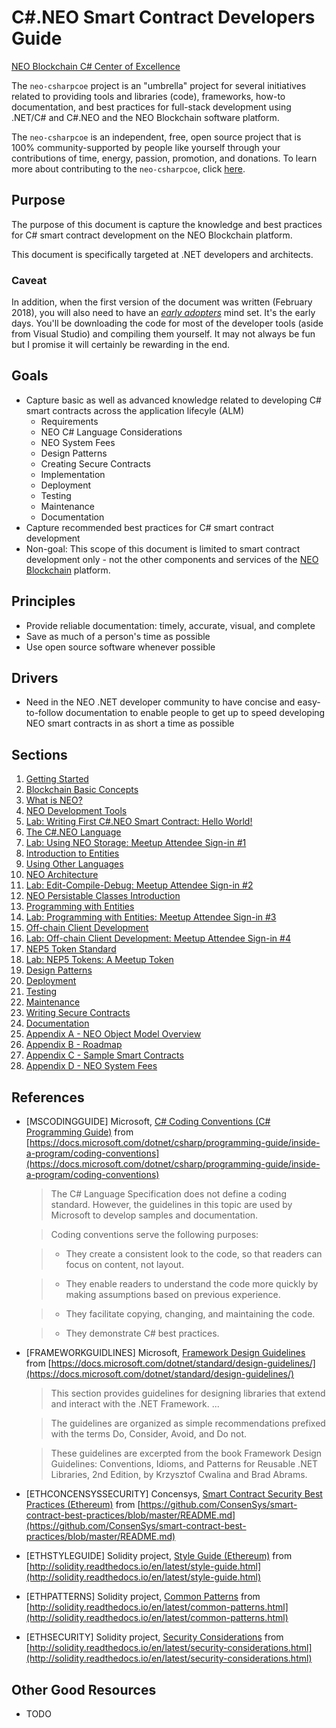 # C#.NEO Smart Contract Developers Guide

[NEO Blockchain C# Center of Excellence](https://github.com/mwherman2000/neo-csharpcoe/blob/master/README.md)

The `neo-csharpcoe` project is an "umbrella" project for several initiatives related to providing tools and libraries (code), frameworks, how-to documentation, and best practices for full-stack development using .NET/C# and C#.NEO and the NEO Blockchain software platform.

The `neo-csharpcoe` is an independent, free, open source project that is 100% community-supported by people like yourself through your contributions of time, energy, passion, promotion, and donations.  To learn more about contributing to the `neo-csharpcoe`, click [here](https://github.com/mwherman2000/neo-csharpcoe/blob/master/CONTRIBUTE.md).

## Purpose

The purpose of this document is capture the knowledge and best practices for C# smart contract development on the NEO Blockchain platform.

This document is specifically targeted at .NET developers and architects. 

### Caveat

In addition, when the first version of the document was written (February 2018), you will also need to have an [*early adopters*](https://en.wikipedia.org/wiki/Technology_adoption_life_cycle) mind set. It's the early days. You'll be downloading the code for most of the developer tools (aside from Visual Studio) and compiling them yourself. It may not always be fun but I promise it will certainly be rewarding in the end.

## Goals

* Capture basic as well as advanced knowledge related to developing C# smart contracts across the application lifecyle (ALM)
    * Requirements
    * NEO C# Language Considerations
    * NEO System Fees
    * Design Patterns
    * Creating Secure Contracts
    * Implementation
    * Deployment
    * Testing
    * Maintenance
    * Documentation
* Capture recommended best practices for C# smart contract development
* Non-goal: This scope of this document is limited to smart contract development only - not the other components and services of the [NEO Blockchain](../quickstart-csharp/README.md) platform.

## Principles

* Provide reliable documentation: timely, accurate, visual, and complete
* Save as much of a person's time as possible
* Use open source software whenever possible

## Drivers

* Need in the NEO .NET developer community to have concise and easy-to-follow documentation to enable people to get up to speed developing NEO smart contracts in as short a time as possible

## Sections

1. [Getting Started](./gettingstarted.md)
2. [Blockchain Basic Concepts](./blockchainbasicconcepts.md)
3. [What is NEO?](./whatisneo.md)
4. [NEO Development Tools](./neodevtools.md)
5. [Lab: Writing First C#.NEO Smart Contract: Hello World!](./labs/lab-helloworld.md)
6. [The C#.NEO Language](./csharpneointro.md)
7. [Lab: Using NEO Storage: Meetup Attendee Sign-in #1](./labs/lab-meetup1-storage.md)
8. [Introduction to Entities](./entitiesintro.md)
9. [Using Other Languages](./usingotherlanguages.md)
10. [NEO Architecture](./neocharm.md)
11. [Lab: Edit-Compile-Debug: Meetup Attendee Sign-in #2](./labs/lab-meetup2-ecd.md)
12. [NEO Persistable Classes Introduction](./npcintro.md)
13. [Programming with Entities](./programmingwithentities.md)
14. [Lab: Programming with Entities: Meetup Attendee Sign-in #3](./labs/lab-meetup3-entities.md)
15. [Off-chain Client Development](./offchainclientdev.md)
16. [Lab: Off-chain Client Development: Meetup Attendee Sign-in #4](./labs/lab-meetup4-clientdev.md)
17. [NEP5 Token Standard](./nep5tokensintro.md)
18. [Lab: NEP5 Tokens: A Meetup Token](./labs/lab-nep5tokens.md)
19. [Design Patterns](./designpatterns.md)
19. [Deployment](./deployment.md)
20. [Testing](./testing.md)
21. [Maintenance](./maintenance.md)
22. [Writing Secure Contracts](./securecontracts.md)
23. [Documentation](./documentation.md)
24. [Appendix A - NEO Object Model Overview](./neoobjectmodel.md)
25. [Appendix B - Roadmap](./guideroadmap.md)
26. [Appendix C - Sample Smart Contracts](./samplesmartcontracts.md)
27. [Appendix D - NEO System Fees](./systemfees.md)

## References

* [MSCODINGGUIDE] Microsoft, [C# Coding Conventions (C# Programming Guide)](https://docs.microsoft.com/dotnet/csharp/programming-guide/inside-a-program/coding-conventions) from [https://docs.microsoft.com/dotnet/csharp/programming-guide/inside-a-program/coding-conventions](https://docs.microsoft.com/dotnet/csharp/programming-guide/inside-a-program/coding-conventions)
    > The C# Language Specification does not define a coding standard. However, the guidelines in this topic are used by Microsoft to develop samples and documentation. 

    > Coding conventions serve the following purposes:

    > * They create a consistent look to the code, so that readers can focus on content, not layout.

    > * They enable readers to understand the code more quickly by making assumptions based on previous experience.

    > * They facilitate copying, changing, and maintaining the code.

    > * They demonstrate C# best practices.

* [FRAMEWORKGUIDLINES] Microsoft, [Framework Design Guidelines](https://docs.microsoft.com/dotnet/standard/design-guidelines/) from [https://docs.microsoft.com/dotnet/standard/design-guidelines/](https://docs.microsoft.com/dotnet/standard/design-guidelines/)
    > This section provides guidelines for designing libraries that extend and interact with the .NET Framework. ...

    > The guidelines are organized as simple recommendations prefixed with the terms Do, Consider, Avoid, and Do not. 

    >These guidelines are excerpted from the book Framework Design Guidelines: Conventions, Idioms, and Patterns for Reusable .NET Libraries, 2nd Edition, by Krzysztof Cwalina and Brad Abrams.

* [ETHCONCENSYSSECURITY] Concensys, [Smart Contract Security Best Practices (Ethereum)](https://github.com/ConsenSys/smart-contract-best-practices/blob/master/README.md) from [https://github.com/ConsenSys/smart-contract-best-practices/blob/master/README.md](https://github.com/ConsenSys/smart-contract-best-practices/blob/master/README.md)

* [ETHSTYLEGUIDE] Solidity project, [Style Guide (Ethereum)](http://solidity.readthedocs.io/en/latest/style-guide.html) from [http://solidity.readthedocs.io/en/latest/style-guide.html](http://solidity.readthedocs.io/en/latest/style-guide.html)

* [ETHPATTERNS] Solidity project, [Common Patterns](http://solidity.readthedocs.io/en/latest/common-patterns.html) from [http://solidity.readthedocs.io/en/latest/common-patterns.html](http://solidity.readthedocs.io/en/latest/common-patterns.html)

* [ETHSECURITY] Solidity project, [Security Considerations](http://solidity.readthedocs.io/en/latest/security-considerations.html) from [http://solidity.readthedocs.io/en/latest/security-considerations.html](http://solidity.readthedocs.io/en/latest/security-considerations.html)

## Other Good Resources

* TODO


